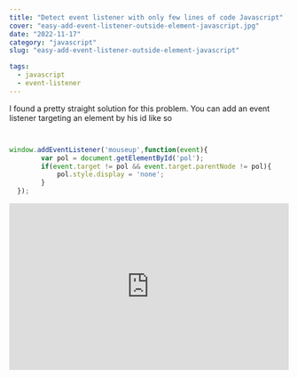 ```yaml
---
title: "Detect event listener with only few lines of code Javascript"
cover: "easy-add-event-listener-outside-element-javascript.jpg"
date: "2022-11-17"
category: "javascript"
slug: "easy-add-event-listener-outside-element-javascript"

tags:
  - javascript
  - event-listener
---
```


I found a pretty straight solution for this problem. You can add an event listener targeting an element by his id like so 


```jsx


window.addEventListener('mouseup',function(event){
        var pol = document.getElementById('pol');
        if(event.target != pol && event.target.parentNode != pol){
            pol.style.display = 'none';
        }
  }); 


```


<iframe height="300" style="width: 100%;" scrolling="no" title="Hide Div on Clicking outside" src="https://codepen.io/bravotanmoy/embed/preview/xrbYLN?default-tab=html%2Cresult&editable=true" frameborder="no" loading="lazy" allowtransparency="true" allowfullscreen="true">
  See the Pen <a href="https://codepen.io/bravotanmoy/pen/xrbYLN">
  Hide Div on Clicking outside</a> by Tanmoy Biswas (<a href="https://codepen.io/bravotanmoy">@bravotanmoy</a>)
  on <a href="https://codepen.io">CodePen</a>.
</iframe>
